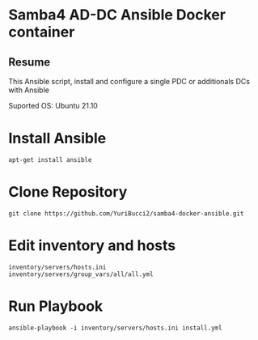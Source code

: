 # Samba4 AD-DC Ansible Docker container

## Resume
This Ansible script, install and configure a single PDC or additionals DCs with Ansible

Suported OS: Ubuntu 21.10

# Install Ansible

```
apt-get install ansible

```

# Clone Repository

```
git clone https://github.com/YuriBucci2/samba4-docker-ansible.git

```
# Edit inventory and hosts
```
inventory/servers/hosts.ini
inventory/servers/group_vars/all/all.yml
```

# Run Playbook
```
ansible-playbook -i inventory/servers/hosts.ini install.yml
```